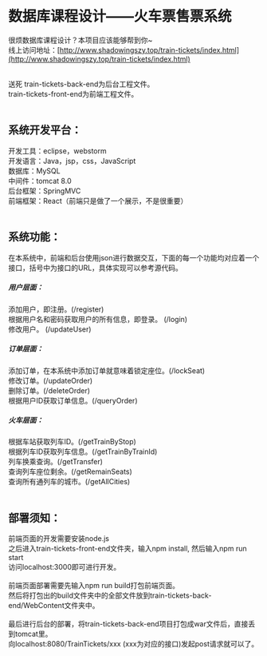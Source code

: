 # 数据库课程设计——火车票售票系统
很烦数据库课程设计？本项目应该能够帮到你~<br>
线上访问地址：[http://www.shadowingszy.top/train-tickets/index.html](http://www.shadowingszy.top/train-tickets/index.html)
<br>
<br>

送死
train-tickets-back-end为后台工程文件。<br>
train-tickets-front-end为前端工程文件。<br>
<br>

## 系统开发平台：
开发工具：eclipse，webstorm<br>
开发语言：Java，jsp，css，JavaScript<br>
数据库：MySQL<br>
中间件：tomcat 8.0<br>
后台框架：SpringMVC<br>
前端框架：React（前端只是做了一个展示，不是很重要）<br>
<br>

## 系统功能：
在本系统中，前端和后台使用json进行数据交互，下面的每一个功能均对应着一个接口，括号中为接口的URL，具体实现可以参考源代码。

##### 用户层面：
添加用户，即注册。(/register)<br>
根据用户名和密码获取用户的所有信息，即登录。 (/login) <br>
修改用户。 (/updateUser)<br>

##### 订单层面：
添加订单，在本系统中添加订单就意味着锁定座位。(/lockSeat)<br>
修改订单。(/updateOrder)<br>
删除订单。(/deleteOrder)<br>
根据用户ID获取订单信息。(/queryOrder)<br>

##### 火车层面：
根据车站获取列车ID。(/getTrainByStop)<br>
根据列车ID获取列车信息。(/getTrainByTrainId)<br>
列车换乘查询。(/getTransfer)<br>
查询列车座位剩余。(/getRemainSeats)<br>
查询所有通列车的城市。(/getAllCities)<br>
<br>

## 部署须知：
前端页面的开发需要安装node.js<br>
之后进入train-tickets-front-end文件夹，输入npm install, 然后输入npm run start<br>
访问localhost:3000即可进行开发。<br>
<br>
前端页面部署需要先输入npm run build打包前端页面。<br>
然后将打包出的build文件夹中的全部文件放到train-tickets-back-end/WebContent文件夹中。<br>
<br>
最后进行后台的部署，将train-tickets-back-end项目打包成war文件后，直接丢到tomcat里。<br>
向localhost:8080/TrainTickets/xxx (xxx为对应的接口)发起post请求就可以了。<br>




